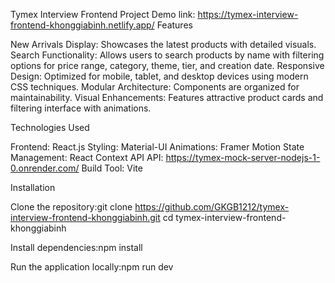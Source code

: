 Tymex Interview Frontend Project
Demo link: https://tymex-interview-frontend-khonggiabinh.netlify.app/
Features

New Arrivals Display: Showcases the latest products with detailed visuals.
Search Functionality: Allows users to search products by name with filtering options for price range, category, theme, tier, and creation date.
Responsive Design: Optimized for mobile, tablet, and desktop devices using modern CSS techniques.
Modular Architecture: Components are organized for maintainability.
Visual Enhancements: Features attractive product cards and filtering interface with animations.

Technologies Used

Frontend: React.js
Styling: Material-UI
Animations: Framer Motion
State Management: React Context API
API: https://tymex-mock-server-nodejs-1-0.onrender.com/
Build Tool: Vite

Installation

Clone the repository:git clone https://github.com/GKGB1212/tymex-interview-frontend-khonggiabinh.git
cd tymex-interview-frontend-khonggiabinh


Install dependencies:npm install


Run the application locally:npm run dev





